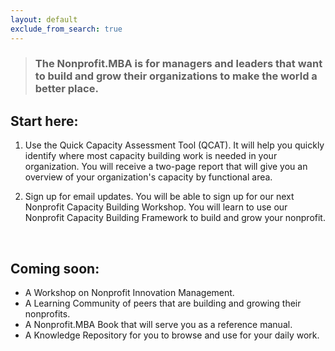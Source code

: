 ```yaml
---
layout: default
exclude_from_search: true
---
```


> ### The Nonprofit.MBA is for managers and leaders that want to build and grow their organizations to make the world a better place.

## Start here:

1. Use the Quick Capacity Assessment Tool (QCAT).  It will help you quickly identify where most capacity building work is needed in your organization. You will receive a two-page report that will give you an overview of your organization's capacity by functional area. 

2. Sign up for email updates. You will be able to sign up for our next Nonprofit Capacity Building Workshop. You will learn to use our Nonprofit Capacity Building Framework to build and grow your nonprofit.

<br/>

## Coming soon: 

* A Workshop on Nonprofit Innovation Management.
* A Learning Community of peers that are building and growing their nonprofits. 
* A Nonprofit.MBA Book that will serve you as a reference manual.
* A Knowledge Repository for you to browse and use for your daily work.




